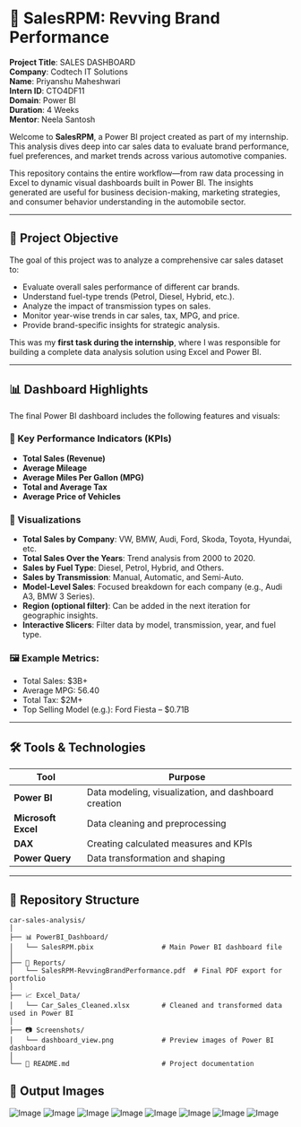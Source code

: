 # 🚗 SalesRPM: Revving Brand Performance


**Project Title**: SALES DASHBOARD  
**Company**: Codtech IT Solutions  
**Name**: Priyanshu Maheshwari  
**Intern ID**: CTO4DF11  
**Domain**: Power BI  
**Duration**: 4 Weeks  
**Mentor**: Neela Santosh

Welcome to **SalesRPM**, a Power BI project created as part of my internship. This analysis dives deep into car sales data to evaluate brand performance, fuel preferences, and market trends across various automotive companies.

This repository contains the entire workflow—from raw data processing in Excel to dynamic visual dashboards built in Power BI. The insights generated are useful for business decision-making, marketing strategies, and consumer behavior understanding in the automobile sector.

---

## 📌 Project Objective

The goal of this project was to analyze a comprehensive car sales dataset to:

- Evaluate overall sales performance of different car brands.
- Understand fuel-type trends (Petrol, Diesel, Hybrid, etc.).
- Analyze the impact of transmission types on sales.
- Monitor year-wise trends in car sales, tax, MPG, and price.
- Provide brand-specific insights for strategic analysis.

This was my **first task during the internship**, where I was responsible for building a complete data analysis solution using Excel and Power BI.

---

## 📊 Dashboard Highlights

The final Power BI dashboard includes the following features and visuals:

### 🔸 Key Performance Indicators (KPIs)
- **Total Sales (Revenue)**
- **Average Mileage**
- **Average Miles Per Gallon (MPG)**
- **Total and Average Tax**
- **Average Price of Vehicles**

### 🔸 Visualizations
- **Total Sales by Company**: VW, BMW, Audi, Ford, Skoda, Toyota, Hyundai, etc.
- **Total Sales Over the Years**: Trend analysis from 2000 to 2020.
- **Sales by Fuel Type**: Diesel, Petrol, Hybrid, and Others.
- **Sales by Transmission**: Manual, Automatic, and Semi-Auto.
- **Model-Level Sales**: Focused breakdown for each company (e.g., Audi A3, BMW 3 Series).
- **Region (optional filter)**: Can be added in the next iteration for geographic insights.
- **Interactive Slicers**: Filter data by model, transmission, year, and fuel type.

### 🖼️ Example Metrics:
- Total Sales: $3B+
- Average MPG: 56.40
- Total Tax: $2M+
- Top Selling Model (e.g.): Ford Fiesta – $0.71B

---

## 🛠 Tools & Technologies

| Tool        | Purpose                         |
|-------------|----------------------------------|
| **Power BI** | Data modeling, visualization, and dashboard creation |
| **Microsoft Excel** | Data cleaning and preprocessing |
| **DAX** | Creating calculated measures and KPIs |
| **Power Query** | Data transformation and shaping |

---

## 📁 Repository Structure

```plaintext
car-sales-analysis/
│
├── 📊 PowerBI_Dashboard/
│   └── SalesRPM.pbix                 # Main Power BI dashboard file
│
├── 📄 Reports/
│   └── SalesRPM-RevvingBrandPerformance.pdf  # Final PDF export for portfolio
│
├── 📈 Excel_Data/
│   └── Car_Sales_Cleaned.xlsx        # Cleaned and transformed data used in Power BI
│
├── 📷 Screenshots/
│   └── dashboard_view.png            # Preview images of Power BI dashboard
│
└── 📘 README.md                       # Project documentation
```

## 📁 Output Images

![Image](https://github.com/user-attachments/assets/6ca6e0f4-7e32-41d0-b1ae-b45e54eeb3c9)
![Image](https://github.com/user-attachments/assets/d547b697-7aac-4aa3-976d-ef24d6d965cb)
![Image](https://github.com/user-attachments/assets/995cec3f-7684-4df6-9fda-57db30ca7329)
![Image](https://github.com/user-attachments/assets/ac45b910-db6c-41bb-aa3d-160edc7b16bd)
![Image](https://github.com/user-attachments/assets/8988108c-7090-4709-8d61-b277f4952f97)
![Image](https://github.com/user-attachments/assets/a000164d-e14a-4ce4-822d-432ce9a0980f)
![Image](https://github.com/user-attachments/assets/cb5668e1-e759-4b3e-9665-945490406c36)
![Image](https://github.com/user-attachments/assets/242ad062-ee02-48dd-9358-6a41e271dc62)

